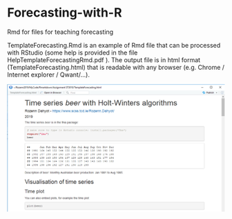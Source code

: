 # Forecasting-with-R
Rmd for files for teaching forecasting 

TemplateForecasting.Rmd is an example of Rmd file that can be processed with RStudio (some help is provided in the file HelpTemplateForecastingRmd.pdf ). The output file is in html format (TemplateForecasting.html) that is readable with any browser (e.g. Chrome / Internet explorer / Qwant/...).

![Rendering of the html report](ImageIllustrationGithub.png)
